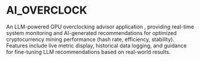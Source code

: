 # AI_OVERCLOCK
An LLM-powered GPU overclocking advisor application , providing real-time system monitoring and AI-generated recommendations for optimized cryptocurrency mining performance (hash rate, efficiency, stability). Features include live metric display, historical data logging, and guidance for fine-tuning LLM recommendations based on real-world results.
